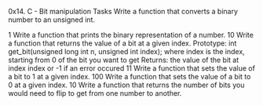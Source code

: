 0x14. C - Bit manipulation Tasks Write a function that converts a binary number to an unsigned int.

1 Write a function that prints the binary representation of a number.
10 Write a function that returns the value of a bit at a given index. Prototype: int get_bit(unsigned long int n, unsigned int index); where index is the index, starting from 0 of the bit you want to get Returns: the value of the bit at index index or -1 if an error occured
11 Write a function that sets the value of a bit to 1 at a given index.
100 Write a function that sets the value of a bit to 0 at a given index.
10 Write a function that returns the number of bits you would need to flip to get from one number to another.